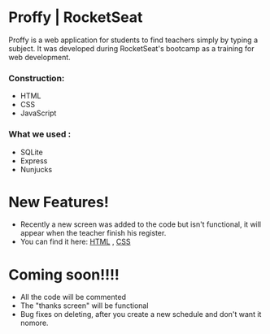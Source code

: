 # Proffy | RocketSeat

Proffy is a web application for students to find teachers simply by typing a subject. It was developed during RocketSeat's bootcamp as a training for web development. 

### Construction:
  - HTML
  - CSS
  - JavaScript
  
### What we used : 
- SQLite
- Express
- Nunjucks

# New Features!

  - Recently a new screen was added to the code but isn't functional, it will appear when the teacher finish his register.
  - You can find it here: [HTML](https://github.com/ghsroriz/proffy-RocketSeat/blob/master/src/views/success-screen.html) , [CSS](https://github.com/ghsroriz/proffy-RocketSeat/blob/master/public/styles/partials/success-screen.css)


# Coming soon!!!!

- All the code will be commented 
- The "thanks screen" will be functional 
- Bug fixes on deleting, after you create a new schedule and don't want it nomore.

